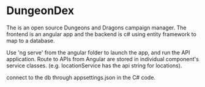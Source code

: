 # DungeonDex

The is an open source Dungeons and Dragons campaign manager. The frontend is an angular app and the backend is c# using entity framework to map to a database. 

Use 'ng serve' from the angular folder to launch the app, and run the API application. Route to APIs from Angular are stored in individual component's service classes. (e.g. locationService has the api string for locations). 

connect to the db through appsettings.json in the C# code. 
